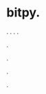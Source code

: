 # bitpy.
.
.
.
.












.






















































.
























.



























.

